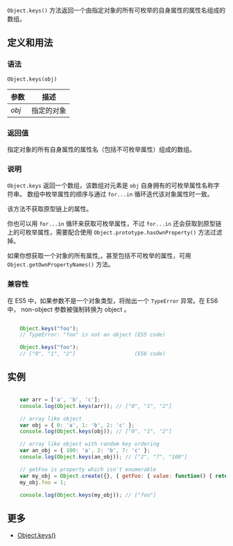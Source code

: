 `Object.keys()` 方法返回一个由指定对象的所有可枚举的自身属性的属性名组成的数组。

## 定义和用法

### 语法

`Object.keys(obj)`

| 参数 | 描述 |
| --- | --- |
| _obj_ | 指定的对象 |

### 返回值

指定对象的所有自身属性的属性名（包括不可枚举属性）组成的数组。

### 说明

`Object.keys` 返回一个数组，该数组对元素是 `obj` 自身拥有的可枚举属性名称字符串。 数组中枚举属性的顺序与通过 `for...in` 循环迭代该对象属性时一致。

该方法不获取原型链上的属性。

你也可以用 `for...in` 循环来获取可枚举属性，不过 `for...in` 还会获取到原型链上的可枚举属性，需要配合使用 `Object.prototype.hasOwnProperty()` 方法过滤掉。

如果你想获取一个对象的所有属性,，甚至包括不可枚举的属性，可用 `Object.getOwnPropertyNames()` 方法。

### 兼容性

在 ES5 中，如果参数不是一个对象类型，将抛出一个 `TypeError` 异常。在 ES6 中， non-object 参数被强制转换为 object 。

``` javascript

    Object.keys("foo");
    // TypeError: "foo" is not an object (ES5 code)

    Object.keys("foo");
    // ["0", "1", "2"]                   (ES6 code)

```

## 实例

``` javascript

    var arr = ['a', 'b', 'c'];
    console.log(Object.keys(arr)); // ["0", "1", "2"]

    // array like object
    var obj = { 0: 'a', 1: 'b', 2: 'c' };
    console.log(Object.keys(obj)); // ["0", "1", "2"]

    // array like object with random key ordering
    var an_obj = { 100: 'a', 2: 'b', 7: 'c' };
    console.log(Object.keys(an_obj)); // ["2", "7", "100"]

    // getFoo is property which isn't enumerable
    var my_obj = Object.create({}, { getFoo: { value: function() { return this.foo; } } });
    my_obj.foo = 1;

    console.log(Object.keys(my_obj)); // ["foo"]

```

## 更多

*   [Object.keys()](https://developer.mozilla.org/zh-CN/docs/Web/JavaScript/Reference/Global_Objects/Object/keys)
